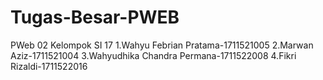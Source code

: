 # Tugas-Besar-PWEB
PWeb 02
Kelompok SI 17
1.Wahyu Febrian Pratama-1711521005
2.Marwan Aziz-1711521004
3.Wahyudhika Chandra Permana-1711522008
4.Fikri Rizaldi-1711522016
